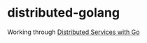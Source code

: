 # distributed-golang
Working through [Distributed Services with Go](https://pragprog.com/titles/tjgo/distributed-services-with-go/)
